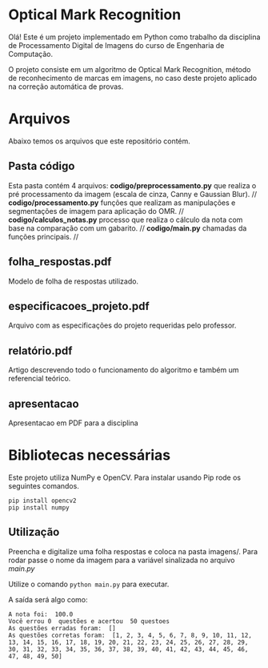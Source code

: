 # Optical Mark Recognition

Olá! Este é um projeto implementado em Python como trabalho da disciplina de Processamento Digital de Imagens do curso de Engenharia de Computação.

O projeto consiste em um algoritmo de Optical Mark Recognition, método de reconhecimento de marcas em imagens, no caso deste projeto aplicado na correção automática de provas.

# Arquivos

Abaixo temos os arquivos que este repositório contém.

## Pasta código

Esta pasta contém 4 arquivos:
**codigo/preprocessamento.py** que realiza o pré processamento da imagem (escala de cinza, Canny e Gaussian Blur). //
**codigo/processamento.py**  funções que realizam as manipulações e segmentações de imagem para aplicação do OMR. // 
**codigo/calculos_notas.py**  processo que realiza o cálculo da nota com base na comparação com um gabarito. //
**codigo/main.py**  chamadas da funções principais. //

## folha_respostas.pdf

Modelo de folha de respostas utilizado.
## especificacoes_projeto.pdf

Arquivo com as especificações do projeto requeridas pelo professor.

## relatório.pdf

Artigo descrevendo todo o funcionamento do algoritmo e também um referencial teórico.

## apresentacao

Apresentacao em PDF para a disciplina

# Bibliotecas necessárias

Este projeto utiliza NumPy e OpenCV.
Para instalar usando Pip rode os seguintes comandos.

    pip install opencv2
    pip install numpy

## Utilização

Preencha e digitalize uma folha respostas e coloca na pasta imagens/. Para rodar passe o nome da imagem para a variável sinalizada no arquivo *main.py*

Utilize o comando `python main.py` para executar.

A saída será algo como:

    A nota foi:  100.0
    Você errou 0  questões e acertou  50 questoes
    As questões erradas foram:  []
    As questões corretas foram:  [1, 2, 3, 4, 5, 6, 7, 8, 9, 10, 11, 12, 13, 14, 15, 16, 17, 18, 19, 20, 21, 22, 23, 24, 25, 26, 27, 28, 29, 30, 31, 32, 33, 34, 35, 36, 37, 38, 39, 40, 41, 42, 43, 44, 45, 46, 47, 48, 49, 50]
